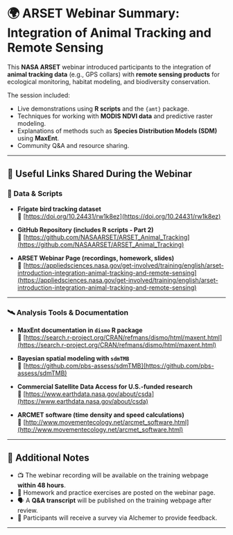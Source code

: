 # 🌍 ARSET Webinar Summary: Integration of Animal Tracking and Remote Sensing

This **NASA ARSET** webinar introduced participants to the integration of **animal tracking data** (e.g., GPS collars) with **remote sensing products** for ecological monitoring, habitat modeling, and biodiversity conservation.

The session included:
- Live demonstrations using **R scripts** and the `{amt}` package.
- Techniques for working with **MODIS NDVI data** and predictive raster modeling.
- Explanations of methods such as **Species Distribution Models (SDM)** using **MaxEnt**.
- Community Q&A and resource sharing.

---

## 🔗 Useful Links Shared During the Webinar

### 📁 Data & Scripts

- **Frigate bird tracking dataset**  
  🔗 [https://doi.org/10.24431/rw1k8ez](https://doi.org/10.24431/rw1k8ez)

- **GitHub Repository (includes R scripts - Part 2)**  
  🔗 [https://github.com/NASAARSET/ARSET_Animal_Tracking](https://github.com/NASAARSET/ARSET_Animal_Tracking)

- **ARSET Webinar Page (recordings, homework, slides)**  
  🔗 [https://appliedsciences.nasa.gov/get-involved/training/english/arset-introduction-integration-animal-tracking-and-remote-sensing](https://appliedsciences.nasa.gov/get-involved/training/english/arset-introduction-integration-animal-tracking-and-remote-sensing)

---

### 🛰️ Analysis Tools & Documentation

- **MaxEnt documentation in `dismo` R package**  
  🔗 [https://search.r-project.org/CRAN/refmans/dismo/html/maxent.html](https://search.r-project.org/CRAN/refmans/dismo/html/maxent.html)

- **Bayesian spatial modeling with `sdmTMB`**  
  🔗 [https://github.com/pbs-assess/sdmTMB](https://github.com/pbs-assess/sdmTMB)

- **Commercial Satellite Data Access for U.S.-funded research**  
  🔗 [https://www.earthdata.nasa.gov/about/csda](https://www.earthdata.nasa.gov/about/csda)

- **ARCMET software (time density and speed calculations)**  
  🔗 [http://www.movementecology.net/arcmet_software.html](http://www.movementecology.net/arcmet_software.html)

---

## 📝 Additional Notes

- 📺 The webinar recording will be available on the training webpage **within 48 hours**.
- 🧠 Homework and practice exercises are posted on the webinar page.
- 🗣️ A **Q&A transcript** will be published on the training webpage after review.
- 📩 Participants will receive a survey via Alchemer to provide feedback.

---
